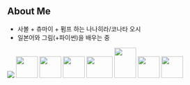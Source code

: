 ## About Me
<ul>
  <li>사볼 + 츄마이 + 펌프 하는 나나히라/코나타 오시</li>
  <li>일본어와 그림(+파이썬)을 배우는 중</li>
</ul>

<img src="http://mazassumnida.wtf/api/v2/generate_badge?boj=pumpsnacktv"/>
<img src="https://avatars.githubusercontent.com/u/156066211?v=4" width="50" height="50" />
<img src="https://media1.tenor.com/m/y6V1TRkQHN4AAAAC/bocchi-the-rock-hitori-gotou.gif" width="50" height="50" />
<img src="https://media.tenor.com/ROTT22u3Vr0AAAA1/konata-lucky-star.webp" width="50" height="50" />
<img src="https://media1.tenor.com/m/R9x9j0ss4IIAAAAC/konakonagifs-lucky-star.gif" width="60" height="50" />
<img src="https://media.tenor.com/c5ApMIY4d_MAAAAj/zundamon-spin.gif" width="50" height="70"/>
<img src="https://media1.tenor.com/m/zBd0oB5fL_MAAAAd/bocchi-the-rock-ryo-yamada.gif`" width="50 height="60"/>
<img src="https://github.com/user-attachments/assets/4d83e505-4b90-4074-8fb2-608ff5ce7e13" width="50" height="50"/>
